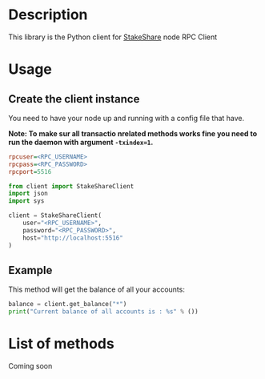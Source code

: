 # Description
This library is the Python client for [StakeShare](https://staking.live) node RPC Client

# Usage
## Create the client instance
You need to have your node up and running with a config file that have.

**Note: To make sur all transactio nrelated methods works fine you need to run the daemon with argument `-txindex=1`.**

```ini
rpcuser=<RPC_USERNAME>
rpcpass=<RPC_PASSWORD>
rpcport=5516
```

```python
from client import StakeShareClient
import json
import sys

client = StakeShareClient(
    user="<RPC_USERNAME>",
    password="<RPC_PASSWORD>",
    host="http://localhost:5516"
)
```

## Example
This method will get the balance of all your accounts:
```python
balance = client.get_balance("*")
print("Current balance of all accounts is : %s" % ())
```

# List of methods
Coming soon
